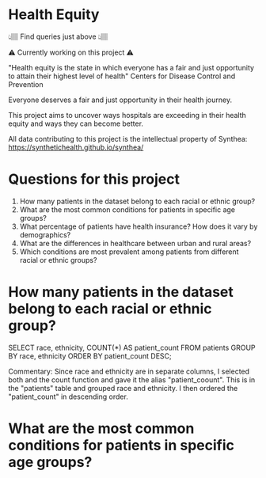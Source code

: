 # Health Equity

👆🏽 Find queries just above 👆🏽

⚠️ Currently working on this project ⚠️

"Health equity is the state in which everyone has a fair and just opportunity to attain their highest level of health"
Centers for Disease Control and Prevention

Everyone deserves a fair and just opportunity in their health journey. 

This project aims to uncover ways hospitals are exceeding in their health equity and ways they can become better.

All data contributing to this project is the intellectual property of Synthea:
https://synthetichealth.github.io/synthea/

# Questions for this project

1. How many patients in the dataset belong to each racial or ethnic group?
2. What are the most common conditions for patients in specific age groups?
3. What percentage of patients have health insurance? How does it vary by demographics?
4. What are the differences in healthcare between urban and rural areas?
5. Which conditions are most prevalent among patients from different racial or ethnic groups?


# How many patients in the dataset belong to each racial or ethnic group?

SELECT
	race,
	ethnicity,
	COUNT(*) AS patient_count
FROM patients
GROUP BY
	race,
	ethnicity
ORDER BY patient_count DESC;

Commentary: Since race and ethnicity are in separate columns, I selected both and the count function and gave it the alias "patient_coount". This is in the "patients" table and grouped race and ethnicity. I then ordered the "patient_count" in descending order.

# What are the most common conditions for patients in specific age groups?

